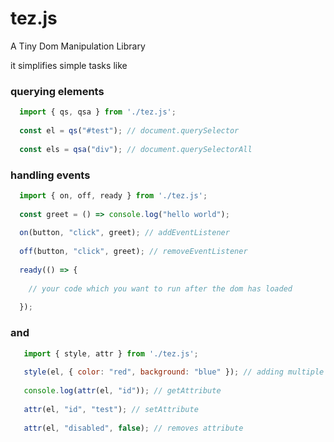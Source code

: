 # tez.js
A Tiny Dom Manipulation Library

it simplifies simple tasks like

### querying elements

```javascript
  import { qs, qsa } from './tez.js';
  
  const el = qs("#test"); // document.querySelector
  
  const els = qsa("div"); // document.querySelectorAll
```

### handling events

```javascript 
  import { on, off, ready } from './tez.js';
  
  const greet = () => console.log("hello world");
  
  on(button, "click", greet); // addEventListener
  
  off(button, "click", greet); // removeEventListener
  
  ready(() => {
  
    // your code which you want to run after the dom has loaded
  
  });
```
### and

```javascript
   import { style, attr } from './tez.js';
   
   style(el, { color: "red", background: "blue" }); // adding multiple styles to an element
   
   console.log(attr(el, "id")); // getAttribute
   
   attr(el, "id", "test"); // setAttribute
   
   attr(el, "disabled", false); // removes attribute
   
```
